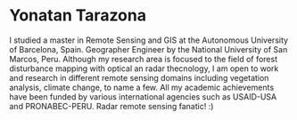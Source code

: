 # Yonatan Tarazona

I studied a master in Remote Sensing and GIS at the Autonomous University of Barcelona, Spain. Geographer Engineer by the National University of San Marcos, Peru. Although my research area is focused to the field of forest disturbance mapping with optical an radar thecnology, I am open to work and research in different remote sensing domains including vegetation analysis, climate change, to name a few. All my academic achievements have been funded by various international agencies such as USAID-USA and PRONABEC-PERU. Radar remote sensing fanatic! :)
